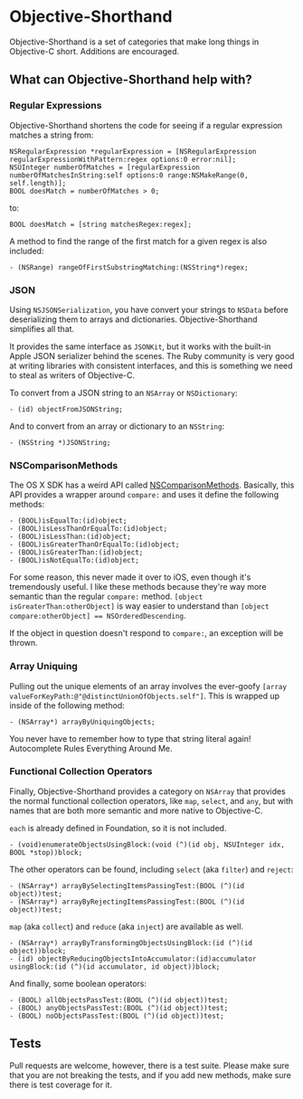# Objective-Shorthand

Objective-Shorthand is a set of categories that make long things in Objective-C short. Additions are encouraged.

## What can Objective-Shorthand help with?

### Regular Expressions

Objective-Shorthand shortens the code for seeing if a regular expression matches a string from:

    NSRegularExpression *regularExpression = [NSRegularExpression regularExpressionWithPattern:regex options:0 error:nil];
    NSUInteger numberOfMatches = [regularExpression numberOfMatchesInString:self options:0 range:NSMakeRange(0, self.length)];
	BOOL doesMatch = numberOfMatches > 0;

to:

    BOOL doesMatch = [string matchesRegex:regex];

A method to find the range of the first match for a given regex is also included:

	- (NSRange) rangeOfFirstSubstringMatching:(NSString*)regex;

### JSON

Using `NSJSONSerialization`, you have convert your strings to `NSData` before deserializing them to arrays and dictionaries. Objective-Shorthand simplifies all that.

It provides the same interface as `JSONKit`, but it works with the built-in Apple JSON serializer behind the scenes. The Ruby community is very good at writing libraries with consistent interfaces, and this is something we need to steal as writers of Objective-C. 

To convert from a JSON string to an `NSArray` or `NSDictionary`:

	- (id) objectFromJSONString;

And to convert from an array or dictionary to an `NSString`:

	- (NSString *)JSONString;

### NSComparisonMethods

The OS X SDK has a weird API called [NSComparisonMethods](https://developer.apple.com/library/mac/documentation/cocoa/reference/foundation/Protocols/NSComparisonMethods_Protocol/Reference/Reference.html). Basically, this API provides a wrapper around `compare:` and uses it define the following methods:

	- (BOOL)isEqualTo:(id)object;
	- (BOOL)isLessThanOrEqualTo:(id)object;
	- (BOOL)isLessThan:(id)object;
	- (BOOL)isGreaterThanOrEqualTo:(id)object;
	- (BOOL)isGreaterThan:(id)object;
	- (BOOL)isNotEqualTo:(id)object;

For some reason, this never made it over to iOS, even though it's tremendously useful. I like these methods because they're way more semantic than the regular `compare:` method. `[object isGreaterThan:otherObject]` is way easier to understand than `[object compare:otherObject] == NSOrderedDescending`.

If the object in question doesn't respond to `compare:`, an exception will be thrown.

### Array Uniquing

Pulling out the unique elements of an array involves the ever-goofy `[array valueForKeyPath:@"@distinctUnionOfObjects.self"]`. This is wrapped up inside of the following method:

	- (NSArray*) arrayByUniquingObjects;

You never have to remember how to type that string literal again! Autocomplete Rules Everything Around Me.

### Functional Collection Operators

Finally, Objective-Shorthand provides a category on `NSArray` that provides the normal functional collection operators, like `map`, `select`, and `any`, but with names that are both more semantic and more native to Objective-C.

`each` is already defined in Foundation, so it is not included.

	- (void)enumerateObjectsUsingBlock:(void (^)(id obj, NSUInteger idx, BOOL *stop))block;

The other operators can be found, including `select` (aka `filter`) and `reject`:

	- (NSArray*) arrayBySelectingItemsPassingTest:(BOOL (^)(id object))test;
	- (NSArray*) arrayByRejectingItemsPassingTest:(BOOL (^)(id object))test;

`map` (aka `collect`) and `reduce` (aka `inject`) are available as well.

	- (NSArray*) arrayByTransformingObjectsUsingBlock:(id (^)(id object))block;
	- (id) objectByReducingObjectsIntoAccumulator:(id)accumulator usingBlock:(id (^)(id accumulator, id object))block;

And finally, some boolean operators:

	- (BOOL) allObjectsPassTest:(BOOL (^)(id object))test;
	- (BOOL) anyObjectsPassTest:(BOOL (^)(id object))test;
	- (BOOL) noObjectsPassTest:(BOOL (^)(id object))test;

## Tests

Pull requests are welcome, however, there is a test suite. Please make sure that you are not breaking the tests, and if you add new methods, make sure there is test coverage for it.
